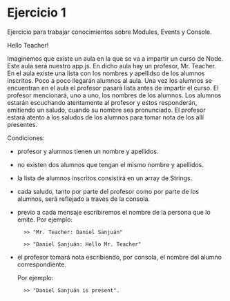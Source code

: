 Ejercicio 1
==============

Ejercicio para trabajar conocimientos sobre Modules, Events y Console.

Hello Teacher!

Imaginemos que existe un aula en la que se va a impartir un curso de Node. Este aula será nuestro app.js. 
En dicho aula hay un profesor, Mr. Teacher. En el aula existe una lista con los nombres y apellidso de los alumnos inscritos. Poco a poco llegarán alumnos al aula. Una vez los alumnos se encuentran en el aula el profesor pasará lista antes de impartir el curso. El profesor mencionará, uno a uno, los nombres de los alumnos. Los alumnos estarán escuchando atentamente al profesor y estos responderán, emitiendo un saludo, cuando su nombre sea pronunciado. El profesor estará atento a los saludos de los alumnos para tomar nota de los allí presentes.

Condiciones:
* profesor y alumnos tienen un nombre y apellidos.
* no existen dos alumnos que tengan el mismo nombre y apellidos.
* la lista de alumnos inscritos consistirá en un array de Strings.
* cada saludo, tanto por parte del profesor como por parte de los alumnos, será reflejado a través de la consola.
* previo a cada mensaje escribiremos el nombre de la persona que lo emite. 
	Por ejemplo:
	
		>> "Mr. Teacher: Daniel Sanjuán"
		
		>> "Daniel Sanjuán: Hello Mr. Teacher"
* el profesor tomará nota escribiendo, por consola, el nombre del alumno correspondiente. 

	Por ejemplo: 
		
		>> "Daniel Sanjuán is present".